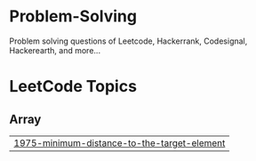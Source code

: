 # Problem-Solving
Problem solving questions of Leetcode, Hackerrank, Codesignal, Hackerearth, and more...

<!---LeetCode Topics Start-->
# LeetCode Topics
## Array
|  |
| ------- |
| [1975-minimum-distance-to-the-target-element](https://github.com/ammar-sayed-taha/Problem-Solving/tree/master/1975-minimum-distance-to-the-target-element) |
<!---LeetCode Topics End-->